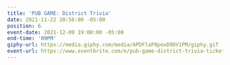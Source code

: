 ```yaml
---
title: 'PUB GAME: District Trivia'
date: 2021-11-22 20:56:00 -05:00
position: 6
event-date: 2021-12-09 19:00:00 -05:00
end-time: '09PM'
giphy-url: https://media.giphy.com/media/APDFlaP8poxD9DV1PM/giphy.gif
event-url: https://www.eventbrite.com/e/pub-game-district-trivia-tickets-216012979637
---
```


